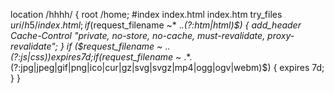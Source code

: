 <!--
 * @Author: wuqiang
 * @Date: 2022-04-19 10:39:00
 * @LastEditors: wuqiang
 * @LastEditTime: 2022-04-19 10:48:02
-->
location /hhhh/ {
  root   /home;
  #index  index.html index.htm
  try_files $uri /h5/index.html;
  if ($request_filename ~* .*\.(?:htm|html)$)
  {
    add_header Cache-Control "private, no-store, no-cache, must-revalidate, proxy-revalidate";
  }
  if ($request_filename ~* .*\.(?:js|css)$)
  {
    expires      7d;
  }
  if ($request_filename ~* .*\.(?:jpg|jpeg|gif|png|ico|cur|gz|svg|svgz|mp4|ogg|ogv|webm)$)
  {
    expires      7d;
  }
}